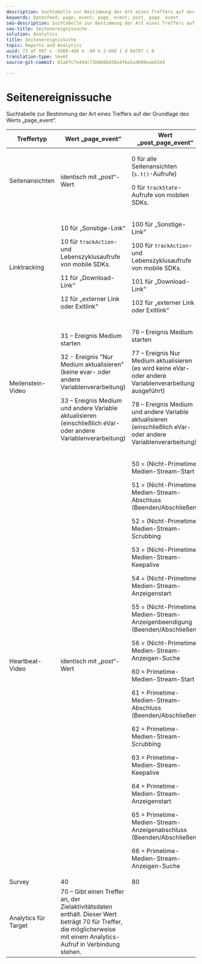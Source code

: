 ```yaml
---
description: Suchtabelle zur Bestimmung der Art eines Treffers auf der Grundlage des Werts „page_event“.
keywords: Datenfeed; page; event; page_ event; post_ page_ event
seo-description: Suchtabelle zur Bestimmung der Art eines Treffers auf der Grundlage des Werts „page_event“.
seo-title: Seitenereignissuche
solution: Analytics
title: Seitenereignissuche
topic: Reports and Analytics
uuid: 73 af 597 c -5560-466 e -94 b 2-ddd 1 d 64797 c 8
translation-type: tm+mt
source-git-commit: 01a6fc7e44dc71b868bd38a4f6a5a4089eae6349

---
```



# Seitenereignissuche

Suchtabelle zur Bestimmung der Art eines Treffers auf der Grundlage des Werts „page_event“.

<table id="table_33AF375E0B41474696D7A4A92C652A5F"> 
 <thead> 
  <tr> 
   <th colname="col1" class="entry"> Treffertyp </th> 
   <th colname="col02" class="entry"> Wert „page_event“ </th> 
   <th colname="col2" class="entry"> Wert „post_page_event“ </th> 
  </tr> 
 </thead>
 <tbody> 
  <tr> 
   <td colname="col1"> Seitenansichten </td> 
   <td colname="col02"> identisch mit „post“-Wert </td> 
   <td colname="col2"> <p>0 für alle Seitenansichten (<code>s.t()</code>-Aufrufe) </p> <p>0 für <code>trackState</code>-Aufrufe von mobilen SDKs. </p> </td> 
  </tr> 
  <tr> 
   <td colname="col1"> Linktracking </td> 
   <td colname="col02"> <p>10 für „Sonstige-Link“ </p> <p>10 für <code>trackAction</code>- und Lebenszyklusaufrufe von mobile SDKs. </p> <p>11 für „Download-Link“ </p> <p>12 für „externer Link oder Exitlink“ </p> </td> 
   <td colname="col2"> <p>100 für „Sonstige-Link“ </p> <p>100 für <code>trackAction</code>- und Lebenszyklusaufrufe von mobile SDKs. </p> <p>101 für „Download-Link“ </p> <p>102 für „externer Link oder Exitlink“ </p> </td> 
  </tr> 
  <tr> 
   <td colname="col1"> Meilenstein-Video </td> 
   <td colname="col02"> 
    <!--<p>30 - Legacy full media tracking event at the end of the video playback (no longer supported)</p>--> <p>31 – Ereignis Medium starten </p> <p>32 - Ereignis "Nur Medium aktualisieren" (keine evar- oder andere Variablenverarbeitung) </p> <p>33 – Ereignis Medium und andere Variable aktualisieren (einschließlich eVar- oder andere Variablenverarbeitung) </p> </td> 
   <td colname="col2"> 
    <!--<p> 75 - Legacy full media tracking event at theend of the video playback (no longer supported)</p>--> <p> 76 – Ereignis Medium starten </p> <p>77 – Ereignis Nur Medium aktualisieren (es wird keine eVar- oder andere Variablenverarbeitung ausgeführt) </p> <p>78 – Ereignis Medium und andere Variable aktualisieren (einschließlich eVar- oder andere Variablenverarbeitung) </p> </td> 
  </tr> 
  <tr> 
   <td colname="col1"> <p>Heartbeat-Video </p> </td> 
   <td colname="col02"> identisch mit „post“-Wert </td> 
   <td colname="col2"> <p> 50 = (Nicht-Primetime) Medien-Stream-Start </p> <p> 51 = (Nicht-Primetime) Medien-Stream-Abschluss (Beenden/Abschließen) </p> <p> 52 = (Nicht-Primetime) Medien-Stream-Scrubbing </p> <p> 53 = (Nicht-Primetime) Medien-Stream-Keepalive </p> <p> 54 = (Nicht-Primetime) Medien-Stream-Anzeigenstart </p> <p> 55 = (Nicht-Primetime) Medien-Stream-Anzeigenbeendigung (Beenden/Abschließen) </p> <p> 56 = (Nicht-Primetime) Medien-Stream-Anzeigen-Suche </p> <p> 60 = Primetime-Medien-Stream-Start </p> <p> 61 = Primetime-Medien-Stream-Abschluss (Beenden/Abschließen) </p> <p> 62 = Primetime-Medien-Stream-Scrubbing </p> <p> 63 = Primetime-Medien-Stream-Keepalive </p> <p> 64 = Primetime-Medien-Stream-Anzeigenstart </p> <p> 65 = Primetime-Medien-Stream-Anzeigenabschluss (Beenden/Abschließen) </p> <p> 66 = Primetime-Medien-Stream-Anzeigen-Suche </p> </td> 
  </tr> 
  <tr> 
   <td colname="col1"> Survey </td> 
   <td colname="col02"> 40 </td> 
   <td colname="col2"> 80 </td> 
  </tr> 
  <tr> 
   <td colname="col1"> Analytics für Target </td> 
   <td colname="col02"> 70 – Gibt einen Treffer an, der Zielaktivitätsdaten enthält. Dieser Wert beträgt 70 für Treffer, die möglicherweise mit einem Analytics-Aufruf in Verbindung stehen. </td> 
   <td colname="col2"> </td> 
  </tr> 
 </tbody> 
</table>

